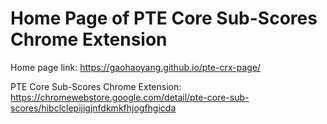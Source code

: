 # Home Page of PTE Core Sub-Scores Chrome Extension

Home page link: https://gaohaoyang.github.io/pte-crx-page/

PTE Core Sub-Scores Chrome Extension: https://chromewebstore.google.com/detail/pte-core-sub-scores/hibclclepijigjnfdkmkfhjogfhgicda
